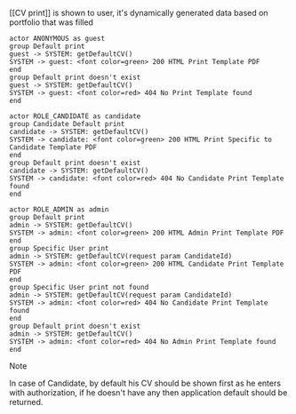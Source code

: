 [[CV print]] is shown to user, it's dynamically generated data based on portfolio that was filled 

```plantuml
actor ANONYMOUS as guest
group Default print
guest -> SYSTEM: getDefaultCV() 
SYSTEM -> guest: <font color=green> 200 HTML Print Template PDF
end
group Default print doesn't exist
guest -> SYSTEM: getDefaultCV() 
SYSTEM -> guest: <font color=red> 404 No Print Template found
end
```

```plantuml
actor ROLE_CANDIDATE as candidate
group Candidate Default print
candidate -> SYSTEM: getDefaultCV() 
SYSTEM -> candidate: <font color=green> 200 HTML Print Specific to Candidate Template PDF
end
group Default print doesn't exist
candidate -> SYSTEM: getDefaultCV() 
SYSTEM -> candidate: <font color=red> 404 No Candidate Print Template found
end
```

```plantuml
actor ROLE_ADMIN as admin
group Default print
admin -> SYSTEM: getDefaultCV() 
SYSTEM -> admin: <font color=green> 200 HTML Admin Print Template PDF
end
group Specific User print
admin -> SYSTEM: getDefaultCV(request param CandidateId) 
SYSTEM -> admin: <font color=green> 200 HTML Candidate Print Template PDF
end
group Specific User print not found
admin -> SYSTEM: getDefaultCV(request param CandidateId) 
SYSTEM -> admin: <font color=red> 404 No Candidate Print Template found
end
group Default print doesn't exist
admin -> SYSTEM: getDefaultCV() 
SYSTEM -> admin: <font color=red> 404 No Admin Print Template found
end
```

>[!NOTE]
>In case of Candidate, by default his CV should be shown first as he enters with authorization, if he doesn't have any then application default should be returned.

